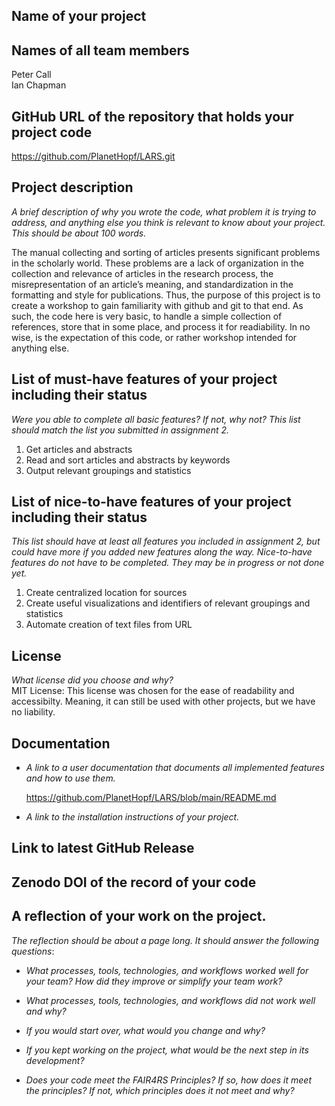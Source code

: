 ## Name of your project

## Names of all team members 
Peter Call   
Ian Chapman
## GitHub URL of the repository that holds your project code
https://github.com/PlanetHopf/LARS.git
## Project description
*A brief description of why you wrote the code, what problem it is trying to address, and anything else you think is relevant to know about your project. This should be about 100 words.*

The manual collecting and sorting of articles presents significant problems in the scholarly world. These problems are a lack of organization in the collection and relevance of articles in the research process, the misrepresentation of an article’s meaning, and standardization in the formatting and style for publications. Thus, the purpose of this project is to create a workshop to gain familiarity with github and git to that end. As such, the code here is very basic, to handle a simple collection of references, store that in some place, and process it for readiability. In no wise, is the expectation of this code, or rather workshop intended for anything else.

## List of must-have features of your project including their status
*Were you able to complete all basic features? If not, why not? This list should match the list you submitted in assignment 2.*
 1. Get articles and abstracts
 2. Read and sort articles and abstracts by keywords
 3. Output relevant groupings and statistics

## List of nice-to-have features of your project including their status
*This list should have at least all features you included in assignment 2, but could have more if you added new features along the way. Nice-to-have features do not have to be completed. They may be in progress or not done yet.*
 1. Create centralized location for sources
 2. Create useful visualizations and identifiers of relevant groupings and statistics
 3. Automate creation of text files from URL

## License
*What license did you choose and why?*  
MIT License:
This license was chosen for the ease of readability and accessibilty. Meaning, it can still be used with other projects, but we have no liability.
## Documentation
- *A link to a user documentation that documents all implemented features and how to use them.*
  
  https://github.com/PlanetHopf/LARS/blob/main/README.md
  
- *A link to the installation instructions of your project.*

## Link to latest GitHub Release

## Zenodo DOI of the record of your code

## A reflection of your work on the project.
*The reflection should be about a page long. It should answer the following questions*:
 - *What processes, tools, technologies, and workflows worked well for your team? How did they improve or simplify your team work?*
 
 - *What processes, tools, technologies, and workflows did not work well and why?* 
 
 - *If you would start over, what would you change and why?*
 
 - *If you kept working on the project, what would be the next step in its development?*
 
 - *Does your code meet the FAIR4RS Principles? If so, how does it meet the principles? If not, which principles does it not meet and why?*

  
